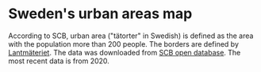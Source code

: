 # Sweden's urban areas map

According to SCB, urban area ("tätorter" in Swedish) is defined as the area with the population more than 200 people. The borders are defined by [Lantmäteriet](https://www.lantmateriet.se). The data was downloaded from [SCB open database](https://www.scb.se/vara-tjanster/oppna-data/oppna-geodata/tatorter/). The most recent data is from 2020.